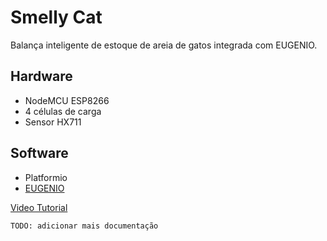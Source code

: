 # Smelly Cat

Balança inteligente de estoque de areia de gatos integrada com EUGENIO.

## Hardware

* NodeMCU ESP8266
* 4 células de carga
* Sensor HX711

## Software

* Platformio
* [EUGENIO](https://eugenio.io/)

[Video Tutorial](https://youtu.be/dmI_Kcd-qe0)

`TODO: adicionar mais documentação`
